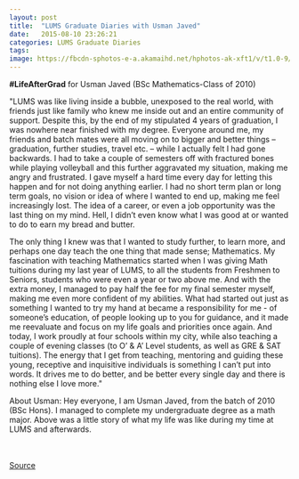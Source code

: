 ```yaml
---
layout: post
title:  "LUMS Graduate Diaries with Usman Javed"
date:   2015-08-10 23:26:21
categories: LUMS Graduate Diaries
tags:
image: https://fbcdn-sphotos-e-a.akamaihd.net/hphotos-ak-xft1/v/t1.0-9/s130x130/11168384_1111950132167172_7218077423718200634_n.jpg?oh=288b802da84e5a3eaea615706fb46247&oe=56475009&__gda__=1451011915_7f3524a4da70bb063bebae38ce662651
---
```


**#LifeAfterGrad** for Usman Javed (BSc Mathematics-Class of 2010)

"LUMS was like living inside a bubble, unexposed to the real world, with friends just like family who knew me inside out and an entire community of support. Despite this, by the end of my stipulated 4 years of graduation, I was nowhere near finished with my degree. Everyone around me, my friends and batch mates were all moving on to bigger and better things – graduation, further studies, travel etc. – while I actually felt I had gone backwards. I had to take a couple of semesters off with fractured bones while playing volleyball and this further aggravated my situation, making me angry and frustrated. I gave myself a hard time every day for letting this happen and for not doing anything earlier. I had no short term plan or long term goals, no vision or idea of where I wanted to end up, making me feel increasingly lost. The idea of a career, or even a job opportunity was the last thing on my mind. Hell, I didn’t even know what I was good at or wanted to do to earn my bread and butter. 

The only thing I knew was that I wanted to study further, to learn more, and perhaps one day teach the one thing that made sense; Mathematics. My fascination with teaching Mathematics started when I was giving Math tuitions during my last year of LUMS, to all the students from Freshmen to Seniors, students who were even a year or two above me. And with the extra money, I managed to pay half the fee for my final semester myself, making me even more confident of my abilities. What had started out just as something I wanted to try my hand at became a responsibility for me - of someone’s education, of people looking up to you for guidance, and it made me reevaluate and focus on my life goals and priorities once again. And today, I work proudly at four schools within my city, while also teaching a couple of evening classes (to O’ & A’ Level students, as well as GRE & SAT tuitions). The energy that I get from teaching, mentoring and guiding these young, receptive and inquisitive individuals is something I can’t put into words. It drives me to do better, and be better every single day and there is nothing else I love more."

About Usman:
Hey everyone, I am Usman Javed, from the batch of 2010 (BSc Hons). I managed to complete my undergraduate degree as a math major. Above was a little story of what my life was like during my time at LUMS and afterwards.

<br><br>
[Source](https://www.facebook.com/1067719636590222/photos/a.1067734013255451.1073741826.1067719636590222/1111950132167172/?type=1)

